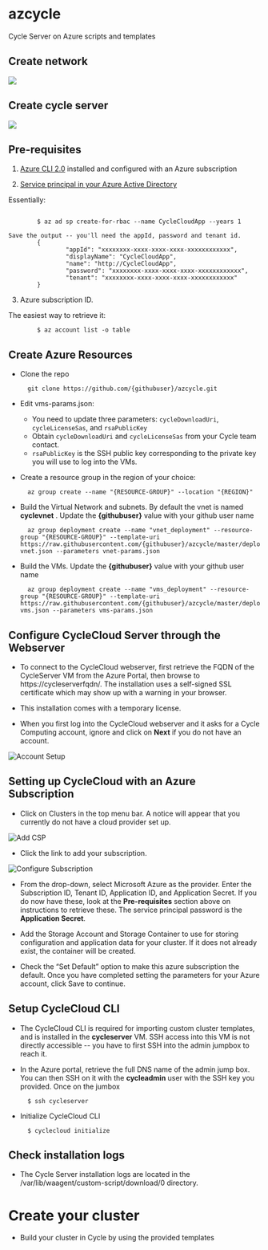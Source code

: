 # azcycle
Cycle Server on Azure scripts and templates


## Create network
<a href="https://portal.azure.com/#create/Microsoft.Template/uri/https%3A%2F%2Fraw.githubusercontent.com%2Fjermth%2Fazcycle%2Fmaster%2Fdeploy-vnet.json" target="_blank">
    <img src="http://azuredeploy.net/deploybutton.png" />
</a>

## Create cycle server
<a href="https://portal.azure.com/#create/Microsoft.Template/uri/https%3A%2F%2Fraw.githubusercontent.com%2Fjermth%2Fazcycle%2Fmaster%2Fdeploy-vms.json" target="_blank">
    <img src="http://azuredeploy.net/deploybutton.png" />
</a>





## Pre-requisites
1. [Azure CLI 2.0](https://docs.microsoft.com/en-us/cli/azure/overview?view=azure-cli-latest) installed and configured with an Azure subscription

2. [Service principal in your Azure Active Directory](https://docs.microsoft.com/en-us/cli/azure/create-an-azure-service-principal-azure-cli?view=azure-cli-latest)

Essentially:
```

        $ az ad sp create-for-rbac --name CycleCloudApp --years 1

Save the output -- you'll need the appId, password and tenant id.
        {
                "appId": "xxxxxxxx-xxxx-xxxx-xxxx-xxxxxxxxxxxx",
                "displayName": "CycleCloudApp",
                "name": "http://CycleCloudApp",
                "password": "xxxxxxxx-xxxx-xxxx-xxxx-xxxxxxxxxxxx",
                "tenant": "xxxxxxxx-xxxx-xxxx-xxxx-xxxxxxxxxxxx"
        }
```
3. Azure subscription ID. 

The easiest way to retrieve it:
```
        $ az account list -o table
```


## Create Azure Resources

* Clone the repo 

        git clone https://github.com/{githubuser}/azcycle.git

* Edit vms-params.json:
    * You need to update three parameters: `cycleDownloadUri`, `cycleLicenseSas`, and `rsaPublicKey`
    * Obtain `cycleDownloadUri` and `cycleLicenseSas` from your Cycle team contact.
    * `rsaPublicKey` is the SSH public key corresponding to the private key you will use to log into the VMs.

* Create a resource group in the region of your choice:

        az group create --name "{RESOURCE-GROUP}" --location "{REGION}"

* Build the Virtual Network and subnets. By default the vnet is named **cyclevnet** . Update the **{githubuser}** value with your github user name

        az group deployment create --name "vnet_deployment" --resource-group "{RESOURCE-GROUP}" --template-uri https://raw.githubusercontent.com/{githubuser}/azcycle/master/deploy-vnet.json --parameters vnet-params.json

* Build the VMs. Update the **{githubuser}** value with your github user name

        az group deployment create --name "vms_deployment" --resource-group "{RESOURCE-GROUP}" --template-uri https://raw.githubusercontent.com/{githubuser}/azcycle/master/deploy-vms.json --parameters vms-params.json


## Configure CycleCloud Server through the Webserver

* To connect to the CycleCloud webserver, first retrieve the FQDN of the CycleServer VM from the Azure Portal, then browse to https://cycleserverfqdn/. The installation uses a self-signed SSL certificate which may show up with a warning in your browser.

* This installation comes with a temporary license. 

* When you first log into the CycleCloud webserver and it asks for a Cycle Computing account, ignore and click on **Next** if you do not have an account.

![Account Setup](https://docs.cyclecomputing.com/wp-content/uploads/2017/10/setup-step1.png)


## Setting up CycleCloud with an Azure Subscription
* Click on Clusters in the top menu bar. A notice will appear that you currently do not have a cloud provider set up.

![Add CSP](https://docs.cyclecomputing.com/wp-content/uploads/2017/10/no_accounts_found.png)

* Click the link to add your subscription.

![Configure Subscription](https://docs.cyclecomputing.com/wp-content/uploads/2017/10/create_azure.png)

* From the drop-down, select Microsoft Azure as the provider. Enter the Subscription ID, Tenant ID, Application ID, and Application Secret. If you do now have these, look at the **Pre-requisites** section above on instructions to retrieve these. The service principal password is the **Application Secret**. 

* Add the Storage Account and Storage Container to use for storing configuration and application data for your cluster. If it does not already exist, the container will be created.

* Check the “Set Default” option to make this azure subscription the default. Once you have completed setting the parameters for your Azure account, click Save to continue.


## Setup CycleCloud CLI
* The CycleCloud CLI is required for importing custom cluster templates, and is installed in the **cycleserver** VM. SSH access into this VM is not directly accessible -- you have to first SSH into the admin jumpbox to reach it.

* In the Azure portal, retrieve the full DNS name of the admin jump box. You can then SSH on it with the **cycleadmin** user with the SSH key you provided. Once on the jumbox

        $ ssh cycleserver

* Initialize CycleCloud CLI

        $ cyclecloud initialize


## Check installation logs

* The Cycle Server installation logs are located in the /var/lib/waagent/custom-script/download/0 directory.

# Create your cluster

* Build your cluster in Cycle by using the provided templates

